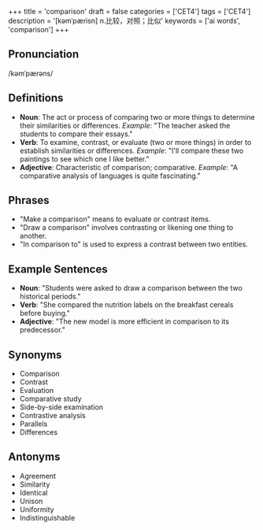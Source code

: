 +++
title = 'comparison'
draft = false
categories = ['CET4']
tags = ['CET4']
description = '[kəmˈpærisn] n.比较，对照；比似'
keywords = ['ai words', 'comparison']
+++

## Pronunciation
/kəmˈpærəns/

## Definitions
- **Noun**: The act or process of comparing two or more things to determine their similarities or differences. *Example*: "The teacher asked the students to compare their essays."
- **Verb**: To examine, contrast, or evaluate (two or more things) in order to establish similarities or differences. *Example*: "I'll compare these two paintings to see which one I like better."
- **Adjective**: Characteristic of comparison; comparative. *Example*: "A comparative analysis of languages is quite fascinating."

## Phrases
- "Make a comparison" means to evaluate or contrast items.
- "Draw a comparison" involves contrasting or likening one thing to another.
- "In comparison to" is used to express a contrast between two entities.

## Example Sentences
- **Noun**: "Students were asked to draw a comparison between the two historical periods."
- **Verb**: "She compared the nutrition labels on the breakfast cereals before buying."
- **Adjective**: "The new model is more efficient in comparison to its predecessor."

## Synonyms
- Comparison
- Contrast
- Evaluation
- Comparative study
- Side-by-side examination
- Contrastive analysis
- Parallels
- Differences

## Antonyms
- Agreement
- Similarity
- Identical
- Unison
- Uniformity
- Indistinguishable
